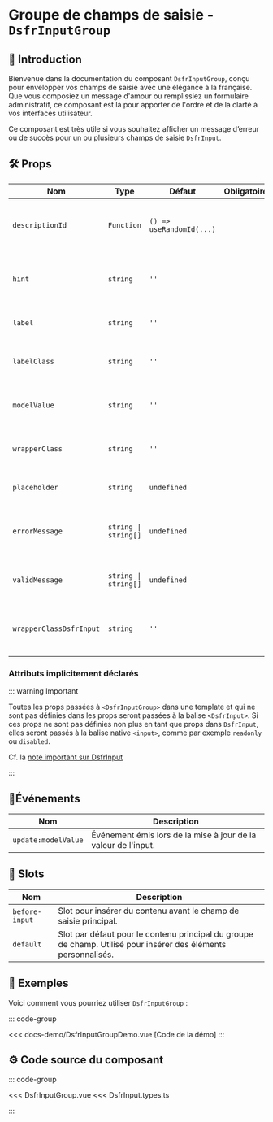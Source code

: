 # Groupe de champs de saisie - `DsfrInputGroup`

## 🌟 Introduction

Bienvenue dans la documentation du composant `DsfrInputGroup`, conçu pour envelopper vos champs de saisie avec une élégance à la française. Que vous composiez un message d'amour ou remplissiez un formulaire administratif, ce composant est là pour apporter de l'ordre et de la clarté à vos interfaces utilisateur.

Ce composant est très utile si vous souhaitez afficher un message d’erreur ou de succès pour un ou plusieurs champs de saisie `DsfrInput`.

## 🛠️ Props

| Nom             | Type        | Défaut                  | Obligatoire   | Description                                                   |
|-----------------|-------------|-------------------------|---------------|---------------------------------------------------------------|
| `descriptionId` | `Function`           | `() => useRandomId(...)`|               | ID unique pour la description du groupe, généré automatiquement si non spécifié. |
| `hint`          | `string`             | `''`                    |               | Texte d'indice pour guider l'utilisateur dans le groupe de champs. |
| `label`         | `string`             | `''`                    |               | Le libellé associé au groupe de champs.                       |
| `labelClass`    | `string`             | `''`                    |               | Classe CSS personnalisée pour le style du libellé.            |
| `modelValue`    | `string`             | `''`                    |               | La valeur liée au modèle du composant `DsfrInput`.            |
| `wrapperClass`  | `string`             | `''`                    |               | Classe CSS pour le style du conteneur du groupe.              |
| `placeholder`   | `string`             | `undefined`             |               | Texte de l'espace réservé pour l'input.                       |
| `errorMessage`  | `string \| string[]` | `undefined`             |               | Message(s) d'erreur à afficher si une erreur est présente.       |
| `validMessage`  | `string \| string[]` | `undefined`             |               | Message(s) de validation à afficher si l'input est valide.       |
| `wrapperClassDsfrInput`  | `string`             | `''`                    |               | Classe CSS pour le style du DsfrInput enfant du DsfrInputGroup.              |

### Attributs implicitement déclarés

::: warning Important

Toutes les props passées à `<DsfrInputGroup>` dans une template et qui ne sont pas définies dans les props seront passées à la balise `<DsfrInput>`. Si ces props ne sont pas définies non plus en tant que props dans `DsfrInput`, elles seront passés à la balise native `<input>`, comme par exemple `readonly` ou `disabled`.

Cf. la [note important sur DsfrInput](./DsfrInput.md#attributs-implicitement-declares)

:::

## 📡Événements

| Nom                 | Description                                                                  |
|---------------------|------------------------------------------------------------------------------|
| `update:modelValue` | Événement émis lors de la mise à jour de la valeur de l'input.               |

## 🧩 Slots

| Nom             | Description                                                                                       |
|-----------------|---------------------------------------------------------------------------------------------------|
| `before-input`  | Slot pour insérer du contenu avant le champ de saisie principal.                                  |
| `default`       | Slot par défaut pour le contenu principal du groupe de champ. Utilisé pour insérer des éléments personnalisés. |

## 📝 Exemples

Voici comment vous pourriez utiliser `DsfrInputGroup` :

::: code-group
<Story data-title="Démo" minH="800px">
  <DsfrInputGroupDemo />
</Story>

<<< docs-demo/DsfrInputGroupDemo.vue [Code de la démo]
:::

## ⚙️ Code source du composant

::: code-group

<<< DsfrInputGroup.vue
<<< DsfrInput.types.ts

:::

<script setup>
import DsfrInputGroupDemo from './docs-demo/DsfrInputGroupDemo.vue'
</script>
